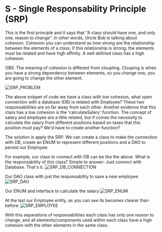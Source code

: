 # **S - Single Responsability Principle (SRP)**

This is the first principle and it says that "A class should have one, and only one, reason to change". In other words, Uncle Bob is talking about cohesion. Cohesion you can understand as how strong are the relationship between the elements of a class, if this relationship is strong, the elements must be related and have high affinity. A well defined class has a high cohesion.

OBS: The meaning of cohesion is different from cloupling. Clouping is when you have a strong dependency between elements, so you change one, you are going to change the other element. 

![SRP_PROBLEM](https://github.com/systane/courses/blob/master/designPatterns/img/SRP/Problem_SRP.png)

The above snippet of code we have a class with low cohesion, what open connection with a database (DB) is related with Employee? These two responsabilities are so far away from each other. Another evidence that this class has a low cohesion is the 'calculateSalary' function. The concept of salary and employee are a little related, but if comes the necessity to calculate the salary from different positions based on taxes that this position must pay? We'd have to create another function?

The solution is apply the SRP. We can create a class to make the connection with DB, create an ENUM to represent different positions and a DAO to persist our Employee.

For example, our class to connect with DB can be like the above. What is the responsability of this class? Simple to answer: Just connect with Database. That's it.
![SRP_DB_CONNECTION](https://github.com/systane/courses/blob/master/designPatterns/img/SRP/dbConnection_SRP.png)

Our DAO class with just the responsability to save a new employee.
![SRP_DAO](https://github.com/systane/courses/blob/master/designPatterns/img/SRP/employeeDao_SRP.png)

Our ENUM and interface to calculate the salary
![SRP_ENUM](https://github.com/systane/courses/blob/master/designPatterns/img/SRP/Enum_SRP.png)

At the last our Employee entity, as you can see its becomes clearer than before:
![SRP_EMPLOYEE](https://github.com/systane/courses/blob/master/designPatterns/img/SRP/employeeEntity_SRP.png)

With this separations of responsabilities each class has only one reason to change, and all elements/components used within each class have a high cohesion with the other elements in the same class.